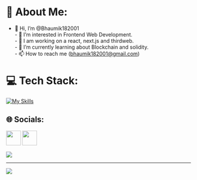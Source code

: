 # 💫 About Me:
- 👋 Hi, I’m @Bhaumik182001<br>- 👀 I’m interested in Frontend Web Development.<br>- 🔭 I am working on a react, next.js and thirdweb.<br>- 🌱 I’m currently learning about Blockchain and solidity.<br>- 📫 How to reach me (bhaumik182001@gmail.com)


# 💻 Tech Stack:
[![My Skills](https://skillicons.dev/icons?i=js,html,css,firebase,git,github,graphql,materialui,mysql,netlify,nextjs,nodejs,postgres,react,solidity,supabase,tailwind,vscode)](https://skillicons.dev)

## 🌐 Socials:
<div style={{display: flex}}>
  <a href="https://www.linkedin.com/in/bhaumik182001/"><img src="https://cdn-icons-png.flaticon.com/512/174/174857.png" width="40" height="40"/></a>
  <a href="https://bhaumik-portfolio.netlify.app/"><img width="40" height="40" src="https://i.postimg.cc/XJz7jwNP/coding.png" />
</a>
</div>


![](https://quotes-github-readme.vercel.app/api?type=horizontal&theme=tokyonight)

---
[![](https://visitcount.itsvg.in/api?id=@Bhaumik182001&icon=0&color=0)](https://visitcount.itsvg.in)

<!-- Proudly created with GPRM ( https://gprm.itsvg.in ) -->
